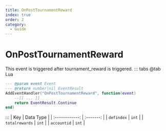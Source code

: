 ```yaml
---
title: OnPostTournamentReward
index: true
order: 2
category:
  - Guide
---
```


# OnPostTournamentReward
This event is triggered after tournament_reward is triggered.
::: tabs
@tab Lua
```lua
--- @param event Event
--- @return number|nil EventResult
AddEventHandler("OnPostTournamentReward", function(event)
    --[[ ... ]]
    return EventResult.Continue
end)
```

:::
|       Key      | Data Type |
| :------------: | :-------: |
|   `defindex`   |   `int`   |
| `totalrewards` |   `int`   |
|   `accountid`  |   `int`   |